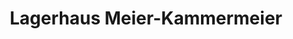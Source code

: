---
title: "Lagerhaus Meier-Kammermeier"
url: /schierling/lagerhaus-meier-kammermeier/
shop: Landwirtschaftlich
---